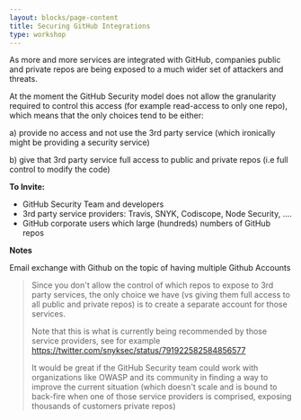 ```yaml
---
layout: blocks/page-content
title: Securing GitHub Integrations
type: workshop
---
```


As more and more services are integrated with GitHub, companies public and private repos are being exposed to a much wider set of attackers and threats.

At the moment the GitHub Security model does not allow the granularity required to control this access (for example read-access to only one repo), which means that the only choices tend to be either:

 a) provide no access and not use the 3rd party service (which ironically might be providing a security service)

 b) give that 3rd party service full access to public and private repos (i.e full control to modify the code)

**To Invite:**

* GitHub Security Team and developers
* 3rd party service providers: Travis, SNYK, Codiscope, Node Security, ....
* GitHub corporate users which large (hundreds) numbers of GitHub repos

**Notes**

Email exchange with Github on the topic of having multiple Github Accounts

> Since you don't allow the control of which repos to expose to 3rd party services, the only choice we have (vs giving them full access to all public and private repos) is to create a separate account for those services.
>
> Note that this is what is currently being recommended by those service providers, see for example https://twitter.com/snyksec/status/791922582584856577
>
>It would be great if the GitHub Security team could work with organizations like OWASP and its community in finding a way to improve the current situation (which doesn't scale and is bound to back-fire when one of those service providers is comprised, exposing thousands of customers private repos)
